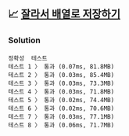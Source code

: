 ## 📈 [잘라서 배열로 저장하기](https://school.programmers.co.kr/learn/courses/30/lessons/120913)

### Solution

```text
정확성  테스트
테스트 1 〉	통과 (0.07ms, 81.8MB)
테스트 2 〉	통과 (0.03ms, 85.4MB)
테스트 3 〉	통과 (0.03ms, 73.3MB)
테스트 4 〉	통과 (0.03ms, 71.8MB)
테스트 5 〉	통과 (0.02ms, 74.4MB)
테스트 6 〉	통과 (0.02ms, 70.6MB)
테스트 7 〉	통과 (0.03ms, 77.1MB)
테스트 8 〉	통과 (0.06ms, 71.7MB)
```